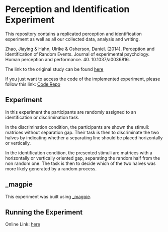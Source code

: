 # Perception and Identification Experiment

This repository contains a replicated perception and identification experiment as well as all our collected data, analysis and writing.

Zhao, Jiaying & Hahn, Ulrike & Osherson, Daniel. (2014). Perception and Identification of Random Events. Journal of experimental psychology. Human perception and performance. 40. 10.1037/a0036816.

The link to the original study can be found [here](https://doi.org/10.1037/a0036816)

If you just want to access the code of the implemented experiment, please follow this link: [Code Repo](https://https://github.com/Thinka88/Perception-and-Identification-Experiment-Code)

## Experiment

In this experiment the participants are randomly assigned to an identification or discrimination task.

In the discrimination condition, the participants are shown the stimuli: matrices without separation gap. Their task is then to discriminate the two halves by indicating whether a separating line should be placed horizontally or vertically.

In the identification condition, the presented stimuli are matrices with a horizontally or vertically oriented gap, separating the random half from the non random one. The task is then to decide which of the two halves was more likely generated by a random process.


## _magpie

This experiment was built using [_magpie](https://magpie-ea.github.io/magpie-site/index.html "_magpie").

## Running the Experiment

Online Link: [here](https://perception-and-identification-main.netlify.app)
